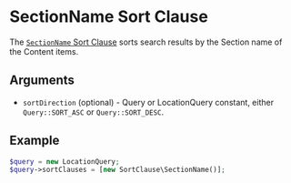 # SectionName Sort Clause

The [`SectionName` Sort Clause](https://github.com/ezsystems/ezpublish-kernel/blob/v8.0.0-beta3/eZ/Publish/API/Repository/Values/Content/Query/SortClause/SectionName.php)
sorts search results by the Section name of the Content items.

## Arguments

- `sortDirection` (optional) - Query or LocationQuery constant, either `Query::SORT_ASC` or `Query::SORT_DESC`.

## Example

``` php
$query = new LocationQuery;
$query->sortClauses = [new SortClause\SectionName()];
```
